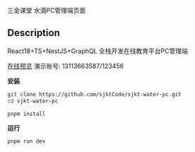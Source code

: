 三金课堂 水滴PC管理端页面

## Description

React18+TS+NestJS+GraphQL 全栈开发在线教育平台PC管理端

[在线预览](https://sjkt-water-pc.vercel.app/) 演示账号: 13113663587/123456

**安装**

```bash
git clone https://github.com/sjktCode/sjkt-water-pc.git
cd sjkt-water-pc

pnpm install
```

**运行**

```bash
pnpm run dev
```